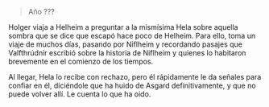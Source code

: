 > Año ???

Holger viaja a Helheim a preguntar a la mismísima Hela sobre aquella sombra que se dice que escapó hace poco de Helheim. Para ello, toma un viaje de muchos días, pasando por Niflheim y recordando pasajes que Valfthrúdnir escribió sobre la historia de Niflheim y quienes lo habitaron brevemente en el comienzo de los tiempos.

Al llegar, Hela lo recibe con rechazo, pero él rápidamente le da señales para confiar en él, diciéndole que ha huido de Asgard definitivamente, y que no puede volver allí. Le cuenta lo que ha oido.
